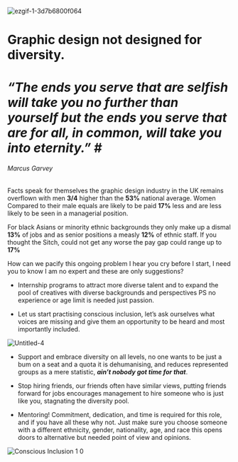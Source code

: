![ezgif-1-3d7b6800f064](https://user-images.githubusercontent.com/94851382/143467604-d1d4f1d2-9ac3-45e6-89d2-cedd4c276626.gif)

# Graphic design not designed for diversity.


# ***“The ends you serve that are selfish will take you no further than yourself but the ends you serve that are for all, in common, will take you into eternity.” #***
###### Marcus Garvey 


Facts speak for themselves the graphic design industry in the UK remains overflown with men **3/4** higher than the **53%** national average. Women Compared to their male equals are likely to be paid **17%** less and are less likely to be seen in a managerial position.

For black Asians or minority ethnic backgrounds they only make up a dismal **13%** of jobs and as senior positions a measly **12%** of ethnic staff. If you thought the Sitch, could not get any worse the pay gap could range up to **17%** 


<p> How can we pacify this ongoing problem I hear you cry before I start, I need you to know I am no expert and these are only suggestions? 

* Internship programs to attract more diverse talent and to expand the pool of creatives with diverse backgrounds and perspectives PS no experience or age limit is needed just passion.
 


 


* Let us start practising conscious inclusion, let’s ask ourselves what voices are missing and give them an opportunity to be heard and most importantly included. 

 
![Untitled-4](https://user-images.githubusercontent.com/94851382/143686744-1c13d5e3-3bfb-44c9-84d9-ac9acdd4f4f1.jpg)


 * Support and embrace diversity on all levels, no one wants to be just a bum on a seat and a quota it is dehumanising, and reduces represented groups as a mere statistic, ***ain’t nobody got time for that***.
 
 
* Stop hiring friends, our friends often have similar views, putting friends forward for jobs encourages management to hire someone who is just like you, stagnating the diversity pool.




* Mentoring! Commitment, dedication, and time is required for this role, and if you have all these why not. Just make sure you choose someone with a different ethnicity, gender, nationality, age, and race this opens doors to alternative but needed point of view and opinions. 

 
 ![Conscious Inclusion 1 0 ](https://user-images.githubusercontent.com/94851382/143691198-2a0fae30-466e-4559-af26-82fd33439bc8.jpg)

 

